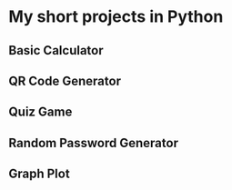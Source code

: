 # My short projects in Python
## Basic Calculator
## QR Code Generator
## Quiz Game
## Random Password Generator
## Graph Plot
